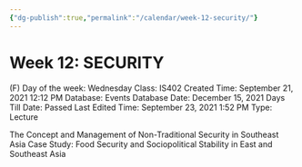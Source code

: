 ```yaml
---
{"dg-publish":true,"permalink":"/calendar/week-12-security/"}
---
```


# Week 12: SECURITY

(F) Day of the week: Wednesday
Class: IS402
Created Time: September 21, 2021 12:12 PM
Database: Events Database
Date: December 15, 2021
Days Till Date: Passed
Last Edited Time: September 23, 2021 1:52 PM
Type: Lecture

The Concept and Management of Non-Traditional
Security in Southeast Asia
Case Study: Food Security and Sociopolitical Stability in
East and Southeast Asia